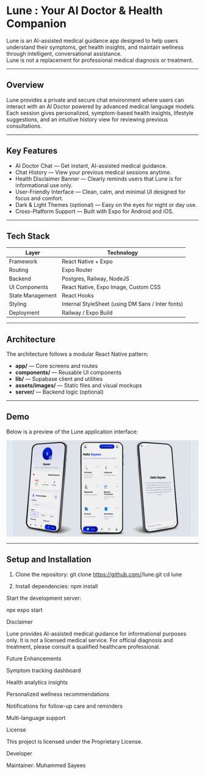 # Lune : Your AI Doctor & Health Companion

Lune is an AI-assisted medical guidance app designed to help users understand their symptoms, get health insights, and maintain wellness through intelligent, conversational assistance.  
Lune is not a replacement for professional medical diagnosis or treatment.

---

## Overview

Lune provides a private and secure chat environment where users can interact with an AI Doctor powered by advanced medical language models.  
Each session gives personalized, symptom-based health insights, lifestyle suggestions, and an intuitive history view for reviewing previous consultations.

---

## Key Features

- AI Doctor Chat — Get instant, AI-assisted medical guidance.  
- Chat History — View your previous medical sessions anytime.  
- Health Disclaimer Banner — Clearly reminds users that Lune is for informational use only.  
- User-Friendly Interface — Clean, calm, and minimal UI designed for focus and comfort.  
- Dark & Light Themes (optional) — Easy on the eyes for night or day use.  
- Cross-Platform Support — Built with Expo for Android and iOS.

---

## Tech Stack

| Layer | Technology |
|-------|-------------|
| Framework | React Native + Expo |
| Routing | Expo Router |
| Backend | Postgres, Railway, NodeJS |
| UI Components | React Native, Expo Image, Custom CSS |
| State Management | React Hooks |
| Styling | Internal StyleSheet (using DM Sans / Inter fonts) |
| Deployment | Railway / Expo Build |

---

## Architecture

The architecture follows a modular React Native pattern:
- **app/** — Core screens and routes  
- **components/** — Reusable UI components  
- **lib/** — Supabase client and utilities  
- **assets/images/** — Static files and visual mockups  
- **server/** — Backend logic (optional)  

---

## Demo

Below is a preview of the Lune application interface:

<p align="center">
  <img src="assets/images/mockup.jpg" alt="Lune App Mockup" width="600">
</p>

---

## Setup and Installation

1. Clone the repository:
   git clone https://github.com/<your-username>/lune.git
   cd lune

2. Install dependencies:
   npm install




Start the development server:

npx expo start

Disclaimer

Lune provides AI-assisted medical guidance for informational purposes only.
It is not a licensed medical service. For official diagnosis and treatment, please consult a qualified healthcare professional.

Future Enhancements

Symptom tracking dashboard

Health analytics insights

Personalized wellness recommendations

Notifications for follow-up care and reminders

Multi-language support

License

This project is licensed under the Proprietary License.

Developer

Maintainer: Muhammed Sayees
